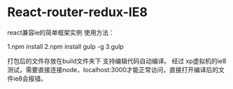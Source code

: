 # React-router-redux-IE8

react兼容ie的简单框架实例
使用方法：

1.npm install
2.npm install gulp -g
3.gulp

打包后的文件存放在build文件夹下
支持编辑代码自动编译。
经过 xp虚拟机的ie8测试，需要直接连接node，localhost:3000才能正常访问，直接打开编译后的文件ie8会报错。
 
